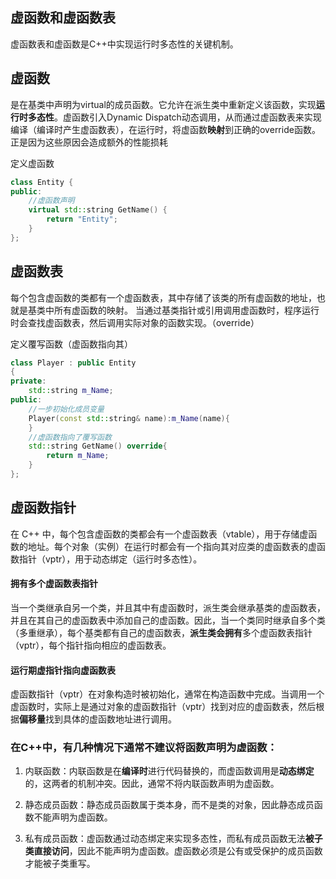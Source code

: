 ## 虚函数和虚函数表

虚函数表和虚函数是C++中实现运行时多态性的关键机制。



## 虚函数

是在基类中声明为virtual的成员函数。它允许在派生类中重新定义该函数，实现**运行时多态性**。虚函数引入Dynamic Dispatch动态调用，从而通过虚函数表来实现编译（编译时产生虚函数表），在运行时，将虚函数**映射**到正确的override函数。正是因为这些原因会造成额外的性能损耗

定义虚函数

```c++
class Entity {
public:
    //虚函数声明
    virtual std::string GetName() {
        return "Entity";
    }
};
```





## 虚函数表

每个包含虚函数的类都有一个虚函数表，其中存储了该类的所有虚函数的地址，也就是基类中所有虚函数的映射。 当通过基类指针或引用调用虚函数时，程序运行时会查找虚函数表，然后调用实际对象的函数实现。（override）

定义覆写函数（虚函数指向其）

```c++
class Player : public Entity 
{
private:
    std::string m_Name;
public:
    //一步初始化成员变量
    Player(const std::string& name):m_Name(name){
    }
    //虚函数指向了覆写函数
    std::string GetName() override{ 
        return m_Name; 
    }
};
```





## 虚函数指针

在 C++ 中，每个包含虚函数的类都会有一个虚函数表（vtable），用于存储虚函数的地址。每个对象（实例）在运行时都会有一个指向其对应类的虚函数表的虚函数指针（vptr），用于动态绑定（运行时多态性）。



#### 拥有多个虚函数表指针

   当一个类继承自另一个类，并且其中有虚函数时，派生类会继承基类的虚函数表，并且在其自己的虚函数表中添加自己的虚函数。因此，当一个类同时继承自多个类（多重继承），每个基类都有自己的虚函数表，**派生类会拥有**多个虚函数表指针（vptr），每个指针指向相应的虚函数表。



#### 运行期虚指针指向虚函数表

   虚函数指针（vptr）在对象构造时被初始化，通常在构造函数中完成。当调用一个虚函数时，实际上是通过对象的虚函数指针（vptr）找到对应的虚函数表，然后根据**偏移量**找到具体的虚函数地址进行调用。







### 在C++中，有几种情况下通常不建议将函数声明为虚函数：

1. 内联函数：内联函数是在**编译时**进行代码替换的，而虚函数调用是**动态绑定**的，这两者的机制冲突。因此，通常不将内联函数声明为虚函数。

2. 静态成员函数：静态成员函数属于类本身，而不是类的对象，因此静态成员函数不能声明为虚函数。

3. 私有成员函数：虚函数通过动态绑定来实现多态性，而私有成员函数无法**被子类直接访问**，因此不能声明为虚函数。虚函数必须是公有或受保护的成员函数才能被子类重写。